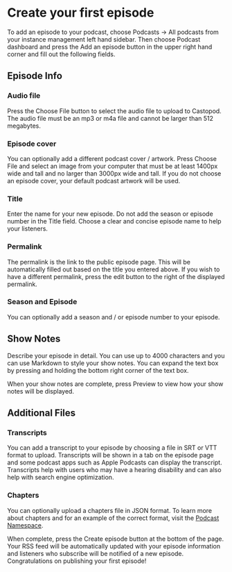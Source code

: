 # Create your first episode

To add an episode to your podcast, choose Podcasts -> All podcasts from your instance management left hand sidebar.
Then choose Podcast dashboard and press the Add an episode button in the upper right hand corner and fill out the 
following fields.

## Episode Info

### Audio file
Press the Choose File button to select the audio file to upload to Castopod.  The audio file must be an mp3 or m4a 
file and cannot be larger than 512 megabytes.

### Episode cover 
You can optionally add a different podcast cover / artwork.  Press Choose File and select an image from your computer 
that must be at least 1400px wide and tall and no larger than 3000px wide and tall.  If you do not choose an 
episode cover, your default podcast artwork will be used.

### Title

Enter the name for your new episode.  Do not add the season or episode number in the Title field.  Choose a clear 
and concise episode name to help your listeners.

### Permalink

The permalink is the link to the public episode page.  This will be automatically filled out based on the title 
you entered above.  If you wish to have a different permalink, press the edit button to the right of the 
displayed permalink.

### Season and Episode

You can optionally add a season and / or episode number to your episode.  

## Show Notes

Describe your episode in detail.  You can use up to 4000 characters and you can use Markdown to style your show 
notes.  You can expand the text box by pressing and holding the bottom right corner of the text box.

When your show notes are complete, press Preview to view how your show notes will be displayed.

## Additional Files

### Transcripts

You can add a transcript to your episode by choosing a file in SRT or VTT format to upload.  Transcripts will be 
shown in a tab on the episode page and some podcast apps such as Apple Podcasts can display the transcript.  
Transcripts help with users who may have a hearing disability and can also help with search engine optimization.

### Chapters

You can optionally upload a chapters file in JSON format.  To learn more about chapters and for an example of the 
correct format, visit the [Podcast Namespace](https://github.com/Podcastindex-org/podcast-namespace/blob/main/chapters/jsonChapters.md).

When complete, press the Create episode button at the bottom of the page.  Your RSS feed will be automatically 
updated with your episode information and listeners who subscribe will be notified of a new episode.  Congratulations 
on publishing your first episode!